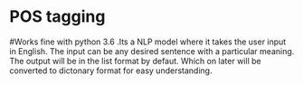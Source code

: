 # POS tagging
#Works fine with python 3.6 
.Its a NLP model where it takes the user input in English.
The input can be any desired sentence with a particular meaning.
The output will be in the list format by defaut. Which on later will be converted to dictonary format for easy understanding.

